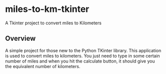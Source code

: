 # miles-to-km-tkinter
A Tkinter project to convert miles to Kilometers

## Overview
A simple project for those new to the Python TKinter library. This application is used to convert miles to kilometers. You just need to type in some certain number of miles and when you hit the calculate button, it should give you the equivalent number of kilometers.

